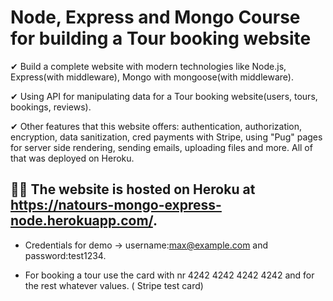 # Node, Express and Mongo Course for building a Tour booking website

✔ Build a complete website with modern technologies like Node.js, Express(with middleware), Mongo with mongoose(with middleware).

✔ Using API for manipulating data for a Tour booking website(users, tours, bookings, reviews).

✔ Other features that this website offers: authentication, authorization, encryption, data sanitization, cred payments with Stripe, using "Pug" pages for server side rendering, sending emails, uploading files and more. All of that was deployed on Heroku.

## 🚀🚀 The website is hosted on Heroku at https://natours-mongo-express-node.herokuapp.com/.

- Credentials for demo -> username:max@example.com and password:test1234.

- For booking a tour use the card with nr 4242 4242 4242 4242 and for the rest whatever values. ( Stripe test card)
